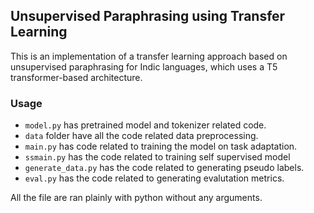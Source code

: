 ## Unsupervised Paraphrasing using Transfer Learning
This is an implementation of a transfer learning approach based on unsupervised paraphrasing for Indic languages, which uses a T5 transformer-based architecture.

### Usage
- `model.py` has pretrained model and tokenizer related code.
- `data` folder have all the code related data preprocessing.
- `main.py` has code related to training the model on task adaptation.
- `ssmain.py` has the code related to training self supervised model
- `generate_data.py` has the code related to generating pseudo labels.
- `eval.py` has the code related to generating evalutation metrics.

All the file are ran plainly with python without any arguments.
